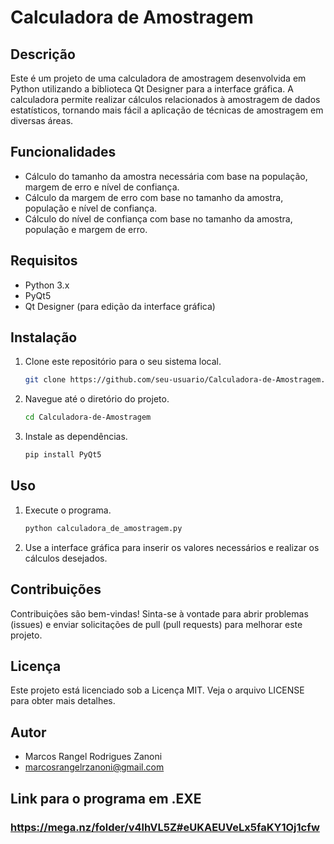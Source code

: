 # Calculadora de Amostragem

## Descrição
Este é um projeto de uma calculadora de amostragem desenvolvida em Python utilizando a biblioteca Qt Designer para a interface gráfica. A calculadora permite realizar cálculos relacionados à amostragem de dados estatísticos, tornando mais fácil a aplicação de técnicas de amostragem em diversas áreas.

## Funcionalidades
- Cálculo do tamanho da amostra necessária com base na população, margem de erro e nível de confiança.
- Cálculo da margem de erro com base no tamanho da amostra, população e nível de confiança.
- Cálculo do nível de confiança com base no tamanho da amostra, população e margem de erro.

## Requisitos
- Python 3.x
- PyQt5
- Qt Designer (para edição da interface gráfica)

## Instalação
1. Clone este repositório para o seu sistema local.
   ```bash
   git clone https://github.com/seu-usuario/Calculadora-de-Amostragem.git

2. Navegue até o diretório do projeto.
   ```bash
   cd Calculadora-de-Amostragem

3. Instale as dependências.
   ```bash
   pip install PyQt5

## Uso
1. Execute o programa.
   ```bash
   python calculadora_de_amostragem.py
2. Use a interface gráfica para inserir os valores necessários e realizar os cálculos desejados.

## Contribuições
Contribuições são bem-vindas! Sinta-se à vontade para abrir problemas (issues) e enviar solicitações de pull (pull requests) para melhorar este projeto.

## Licença
Este projeto está licenciado sob a Licença MIT. Veja o arquivo LICENSE para obter mais detalhes.

## Autor
- Marcos Rangel Rodrigues Zanoni
- marcosrangelrzanoni@gmail.com
## Link para o programa em .EXE

### https://mega.nz/folder/v4lhVL5Z#eUKAEUVeLx5faKY1Oj1cfw

